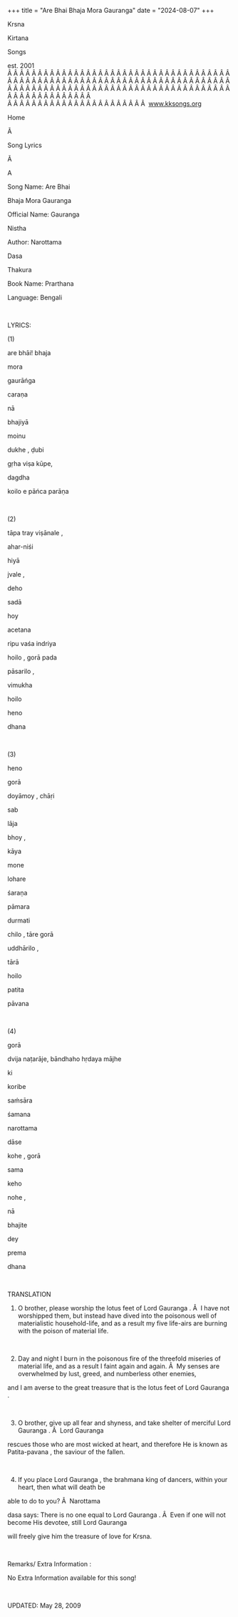 +++ 
title = "Are Bhai Bhaja Mora Gauranga"
date = "2024-08-07"
+++

Krsna
 
Kirtana
 
Songs

est. 2001
Â Â Â Â Â Â Â Â Â Â Â Â Â Â Â Â Â Â Â Â Â Â Â Â Â Â Â Â Â Â Â Â Â Â Â Â Â Â Â Â Â Â Â Â Â Â Â Â Â Â Â Â Â Â Â Â Â Â Â Â Â Â Â Â Â Â Â Â Â Â Â Â Â Â Â Â Â Â Â Â Â Â Â Â Â Â Â Â Â Â Â Â Â Â Â Â Â Â Â Â Â Â Â Â Â Â Â Â Â Â Â Â Â Â Â Â Â Â Â Â Â Â Â Â Â  
Â Â Â Â Â Â Â Â Â Â Â Â Â Â Â Â Â Â Â Â Â Â Â  
www.kksongs.org










Home


Ã 
 
Song Lyrics
 
Ã 
 
A


Song Name: Are 
Bhai
 
Bhaja
 Mora 
Gauranga


Official Name: 
Gauranga
 
Nistha


Author: 
Narottama
 
Dasa
 
Thakura


Book Name: 
Prarthana


Language: 
Bengali


 


LYRICS:


(1)


are
 bhāi! 
bhaja


mora
 
gaurāńga

caraṇa


nā
 
bhajiyā
 
moinu
 
dukhe
, 
ḍubi


gṛha
 viṣa kūpe,


dagdha
 
koilo
 e pāńca parāṇa


 


(2)


tāpa
 tray 
viṣānale
,

ahar-niśi
 
hiyā
 
jvale
,


deho
 
sadā
 
hoy
 
acetana


ripu
 vaśa 
indriya
 
hoilo
, gorā 
pada
 
pāsarilo
,


vimukha
 
hoilo
 
heno
 
dhana


 


(3)


heno
 
gorā
 
doyāmoy
, 
chāṛi
 
sab
 
lāja
 
bhoy
,


kāya
 
mone
 
lohare
 
śaraṇa


pāmara
 
durmati
 
chilo
, tāre 
gorā
 
uddhārilo
,


tārā
 
hoilo
 
patita


pāvana


 


(4)


gorā
 
dvija
 naṭarāje, bāndhaho hṛdaya
mājhe


ki
 
koribe
 
saḿsāra

śamana


narottama
 
dāse
 
kohe
, 
gorā
 
sama
 
keho
 
nohe
,


nā
 
bhajite
 
dey
 
prema


dhana


 


TRANSLATION


1) O brother, please
worship the lotus feet of Lord 
Gauranga
.
Â  
I have not worshipped them, but instead have
dived into the poisonous well of materialistic household-life, and as a result
my five life-airs are burning with the poison of material life.


 


2) Day and night I burn in
the poisonous fire of the threefold miseries of material life, and as a result
I faint again and again.
Â  
My senses are
overwhelmed by lust, greed, and numberless other 
enemies,

and I am averse to the great treasure that is the lotus feet of Lord 
Gauranga
.


 


3) O brother, give up all
fear and shyness, and take shelter of merciful Lord 
Gauranga
.
Â  
Lord 
Gauranga

rescues those who are most wicked at heart, and therefore He is known as 
Patita-pavana
, the 
saviour
 of the
fallen.


 


4) If you place Lord 
Gauranga
, the 
brahmana
 king of
dancers, within your heart, then what will death 
be

able to do to you?
Â  
Narottama


dasa
 says: There is no one equal to Lord 
Gauranga
.
Â  
Even if
one will not become His devotee, still Lord 
Gauranga

will freely give him the treasure of love for Krsna.


 


Remarks/ Extra Information
: 


No
Extra Information available for this song!


 


UPDATED:
 May 28, 2009